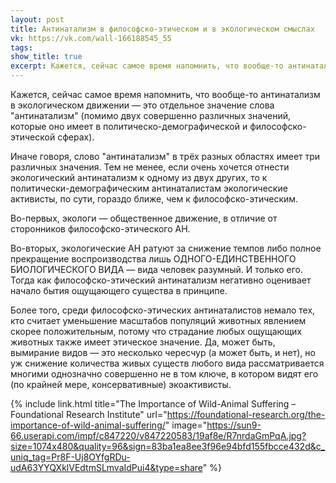 ```yaml
---
layout: post
title: Антинатализм в философско-этическом и в экологическом смыслах
vk: https://vk.com/wall-166188545_55
tags: 
show_title: true
excerpt: Кажется, сейчас самое время напомнить, что вообще-то антинатализм в экологическом движении — это отдельное значение слова "антинатализм" (помимо двух совершенно различных значений, которые оно имеет в политическо-демографической и философско-этической сферах).
---
```

Кажется, сейчас самое время напомнить, что вообще-то антинатализм в экологическом движении — это отдельное значение слова "антинатализм" (помимо двух совершенно различных значений, которые оно имеет в политическо-демографической и философско-этической сферах).

Иначе говоря, слово "антинатализм" в трёх разных областях имеет три различных значения. Тем не менее, если очень хочется отнести экологический антинатализм к одному из двух других, то к политически-демографическим антинаталистам экологические активисты, по сути, гораздо ближе, чем к философско-этическим.

Во-первых, экологи — общественное движение, в отличие от сторонников философско-этического АН. 

Во-вторых, экологические АН ратуют за снижение темпов либо полное прекращение воспроизводства лишь ОДНОГО-ЕДИНСТВЕННОГО БИОЛОГИЧЕСКОГО ВИДА — вида человек разумный. И только его. Тогда как философско-этический антинатализм негативно оценивает начало бытия ощущающего существа в принципе.

Более того, среди философско-этических антинаталистов немало тех, кто считает уменьшение масштабов популяций животных явлением скорее положительным, потому что страдание любых ощущающих животных также имеет этическое значение. Да, может быть, вымирание видов — это несколько чересчур (а может быть, и нет), но уж снижение количества живых существ любого вида рассматривается многими однозначно совершенно не в том ключе, в котором видят его (по крайней мере, консервативные) экоактивисты.

{% include link.html title="The Importance of Wild-Animal Suffering – Foundational Research Institute" url="https://foundational-research.org/the-importance-of-wild-animal-suffering/" image="https://sun9-66.userapi.com/impf/c847220/v847220583/19af8e/R7nrdaGmPqA.jpg?size=1074x480&quality=96&sign=83ba1ea8ee3f96e94bfd155fbcce432d&c_uniq_tag=Pr8F-Uj8OYfgRDu-udA63YYQXklVEdtmSLmvaIdPui4&type=share" %}